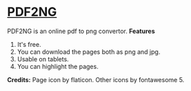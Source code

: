 # [PDF2NG](https://stelios333.github.io/pdf2ng)
PDF2NG is an online pdf to png convertor.
**Features**
 1. It's free.
 2. You can download the pages both as png and jpg.
 3. Usable on tablets.
 4. You can highlight the pages.

**Credits:**
Page icon by flaticon. Other icons by fontawesome 5.